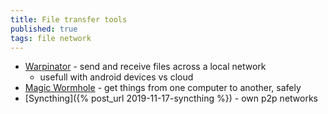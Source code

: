 ```yaml
---
title: File transfer tools
published: true
tags: file network
---
```

- [Warpinator](https://github.com/linuxmint/warpinator?tab=readme-ov-file#warpinator---send-and-receive-files-across-a-local-network) -  send and receive files across a local network
	- usefull with android devices vs cloud
- [	Magic Wormhole](https://news.ycombinator.com/item?id=41275920) - get things from one computer to another, safely 
- [Syncthing]({% post_url 2019-11-17-syncthing %}) - own p2p networks
